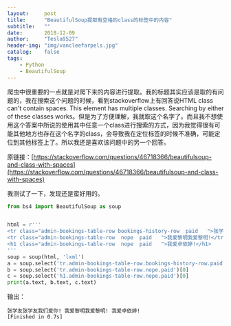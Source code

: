 ```yaml
---
layout:     post
title:      "BeautifulSoup提取有空格的class的标签中的内容"
subtitle:   ""
date:       2018-12-09
author:     "Tesla9527"
header-img: "img/vancleefarpels.jpg"
catalog:    false
tags:
    - Python
    - BeautifulSoup
---
```

爬虫中很重要的一点就是对爬下来的内容进行提取。我的标题其实应该是取的有问题的，我在搜索这个问题的时候，看到stackoverflow上有回答说HTML class can't contain spaces. This element has multiple classes. Searching by either of these classes works。但是为了方便理解，我就取这个名字了。而且我不想使用这个答案中所说的使用其中任意一个class进行搜索的方式，因为我觉得很有可能其他地方也存在这个名字的class，会导致我在定位标签的时候不准确，可能定位到其他标签上了。所以我还是喜欢该问题中的另一个回答。

原链接：[https://stackoverflow.com/questions/46718366/beautifulsoup-and-class-with-spaces](https://stackoverflow.com/questions/46718366/beautifulsoup-and-class-with-spaces)

我测试了一下，发现还是蛮好用的。
```python
from bs4 import BeautifulSoup as soup


html = r'''
<tr class="admin-bookings-table-row bookings-history-row  paid   ">张学友张学友我们爱你!</tr>
<tr class="admin-bookings-table-row  nope  paid   ">我爱黎明我爱黎明!</tr>
<h1 class="admin-bookings-table-row  nope  paid   ">我爱卓依婷!</h1>
'''
soup = soup(html, 'lxml')
a = soup.select('tr.admin-bookings-table-row.bookings-history-row.paid')[0]
b = soup.select('tr.admin-bookings-table-row.nope.paid')[0]
c = soup.select('h1.admin-bookings-table-row.nope.paid')[0]
print(a.text, b.text, c.text)
```

输出：
```
张学友张学友我们爱你! 我爱黎明我爱黎明! 我爱卓依婷!
[Finished in 0.7s]
```